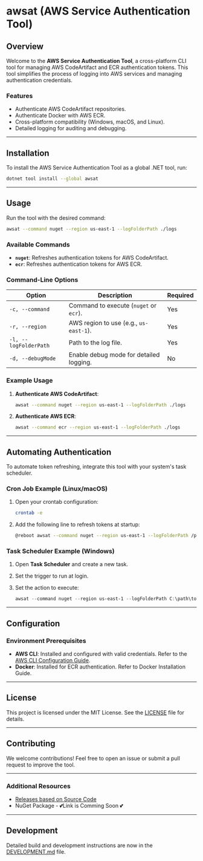 # awsat (AWS Service Authentication Tool)

## Overview

Welcome to the **AWS Service Authentication Tool**, a cross-platform CLI tool for managing AWS CodeArtifact and ECR authentication tokens. This tool simplifies the process of logging into AWS services and managing authentication credentials.

### Features

- Authenticate AWS CodeArtifact repositories.
- Authenticate Docker with AWS ECR.
- Cross-platform compatibility (Windows, macOS, and Linux).
- Detailed logging for auditing and debugging.

------

## Installation

To install the AWS Service Authentication Tool as a global .NET tool, run:

```bash
dotnet tool install --global awsat
```
------

## Usage

Run the tool with the desired command:

```bash
awsat --command nuget --region us-east-1 --logFolderPath ./logs
```

### Available Commands

- **`nuget`**: Refreshes authentication tokens for AWS CodeArtifact.
- **`ecr`**: Refreshes authentication tokens for AWS ECR.

### Command-Line Options

| Option                | Description                             | Required |
| --------------------- | --------------------------------------- | -------- |
| `-c, --command`       | Command to execute (`nuget` or `ecr`).  | Yes      |
| `-r, --region`        | AWS region to use (e.g., `us-east-1`).  | Yes      |
| `-l, --logFolderPath` | Path to the log file.                   | Yes      |
| `-d, --debugMode`     | Enable debug mode for detailed logging. | No       |

### Example Usage

1. **Authenticate AWS CodeArtifact**:

   ```bash
   awsat --command nuget --region us-east-1 --logFolderPath ./logs
   ```

2. **Authenticate AWS ECR**:

   

   ```bash
   awsat --command ecr --region us-east-1 --logFolderPath ./logs
   ```

------

## Automating Authentication

To automate token refreshing, integrate this tool with your system's task scheduler.

### Cron Job Example (Linux/macOS)

1. Open your crontab configuration:

   ```bash
   crontab -e
   ```

2. Add the following line to refresh tokens at startup:

   ```bash
   @reboot awsat --command nuget --region us-east-1 --logFolderPath /path/to/logs
   ```

### Task Scheduler Example (Windows)

1. Open **Task Scheduler** and create a new task.

2. Set the trigger to run at login.

3. Set the action to execute:

   ```powershell
   awsat --command nuget --region us-east-1 --logFolderPath C:\path\to\logs
   ```

------

## Configuration

### Environment Prerequisites

- **AWS CLI**: Installed and configured with valid credentials. Refer to the [AWS CLI Configuration Guide](https://docs.aws.amazon.com/cli/latest/userguide/cli-configure-files.html).
- **Docker**: Installed for ECR authentication. Refer to Docker Installation Guide.

------

## License

This project is licensed under the MIT License. See the [LICENSE](https://github.com/karimz1/AWS-Service-Authentication-Tool/blob/main/LICENCE) file for details.

------

## Contributing

We welcome contributions! Feel free to open an issue or submit a pull request to improve the tool.

------

### Additional Resources

- [Releases based on Source Code](https://github.com/karimz1/AWS-Service-Authentication-Tool/releases)
- NuGet Package - 💕Link is Comming Soon 💕

------

## Development

Detailed build and development instructions are now in the [DEVELOPMENT.md](./DEVELOPMENT.md) file.